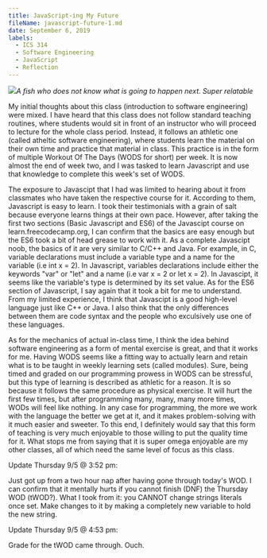```yaml
---
title: JavaScript-ing My Future
fileName: javascript-future-1.md
date: September 6, 2019
labels:
  - ICS 314
  - Software Engineering
  - JavaScript
  - Reflection
---
```

<img class="ui image" src="../images/ReflectOne.jpg">*A fish who does not know what is going to happen next. Super relatable*


My initial thoughts about this class (introduction to software engineering) were mixed. I have heard that this class does not follow standard teaching routines, where students would sit in front of an instructor who will proceed to lecture for the whole class period. Instead, it follows an athletic one (called atheltic software engineering), where students learn the material on their own time and practice that material in class. This practice is in the form of multiple Workout Of The Days (WODS for short) per week. It is now almost the end of week two, and I was tasked to learn Javascript and use that knowledge to complete this week's set of WODS. 

The exposure to Javascipt that I had was limited to hearing about it from classmates who have taken the respective course for it. According to them, Javascript is easy to learn. I took their testimonials with a grain of salt because everyone learns things at their own pace. However, after taking the first two sections (Basic Javascript and ES6) of the Javascipt course on learn.freecodecamp.org, I can confirm that the basics are easy enough but the ES6 took a bit of head grease to work with it. As a complete Javascipt noob, the basics of it are very similar to C/C++ and Java. For example, in C, variable declarations must include a variable type and a name for the variable (i.e int x = 2). In Javascript, variables declarations include either the keywords "var" or "let" and a name (i.e var x = 2 or let x = 2). In Javascipt, it seems like the variable's type is determined by its set value. As for the ES6 section of Javascript, I say again that it took a bit for me to understand. From my limited experience, I think that Javascipt is a good high-level language just like C++ or Java. I also think that the only differences between them are code syntax and the people who exculsively use one of these languages. 

As for the mechanics of actual in-class time, I think the idea behind software engineering as a form of mental exercise is great, and that it works for me. Having WODS seems like a fitting way to actually learn and retain what is to be taught in weekly learning sets (called modules). Sure, being timed and graded on our programming prowess in WODS can be stressful, but this type of learning is described as athletic for a reason. It is so because it follows the same procedure as physical exercise. It will hurt the first few times, but after programming many, many, many more times, WODs will feel like nothing. In any case for programming, the more we work with the language the better we get at it, and it makes problem-solving with it much easier and sweeter. To this end, I definitely would say that this form of teaching is very much enjoyable to those willing to put the quality time for it. What stops me from saying that it is super omega enjoyable are my other classes, all of which need the same level of focus as this class. 

Update Thursday 9/5 @ 3:52 pm: 

Just got up from a two hour nap after having gone through today's WOD. I can confirm that it mentally hurts if you cannot finish (DNF) the Thursday WOD (tWOD?). What I took from it: you CANNOT change strings literals once set. Make changes to it by making a completely new variable to hold the new string.

Update Thursday 9/5 @ 4:53 pm: 

Grade for the tWOD came through. Ouch.

